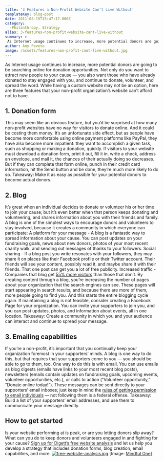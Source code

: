 ```yaml
---
title: '3 Features a Non-Profit Website Can’t Live Without'
templateKey: blog-post
date: 2011-08-15T15:47:17.000Z
category: 
  -Philanthropy, Strategy
alias: 3-features-non-profit-website-cant-live-without
summary: > 
 As Internet usage continues to increase, more potential donors are going to be searching online for donation opportunities. Not only do you want to attract new people to your cause — you also want those who have already donated to stay engaged with you, and continue to donate, volunteer, and spread the word.
author: Amy Peveto
image: /assets/features-non-profit-cant-live-without.jpg
---
```


As Internet usage continues to increase, more potential donors are going to be searching online for donation opportunities. Not only do you want to attract new people to your cause — you also want those who have already donated to stay engaged with you, and continue to donate, volunteer, and spread the word. While having a custom website may not be an option, here are three features that your non-profit organization’s website can’t afford not to have.

1\. Donation form
-----------------

This may seem like an obvious feature, but you’d be surprised at how many non-profit websites have no way for visitors to donate online. And it could be costing them money. It’s an unfortunate side effect, but as people have become more comfortable using online payment platforms like PayPal, they have also become more impatient: they want to accomplish a given task, such as shopping or making a donation, quickly. If visitors to your website must download a donation form, print it out, fill it in, write a check, address an envelope, and mail it, the chances of their actually doing so decreases. But if they can complete that form online, punch in their credit card information, hit the Send button and be done, they’re much more likely to do so. Takeaway: Make it as easy as possible for your potential donors to become actual donors.

2\. Blog
--------

It’s great when an individual decides to donate or volunteer his or her time to join your cause; but it’s even better when that person keeps donating and volunteering, and shares information about you with their friends and family. A blog is one of the simplest ways to encourage donors and volunteers to stay involved, because it creates a community in which everyone can participate: A platform for your message - A blog is a fantastic way to spread information about your cause. You can post updates on your fundraising goals, news about new donors, photos of your most recent charity walk, and sending out messages of thanks to your followers. Social sharing - If a blog post you write resonates with your followers, they may share it on places like their Facebook profile or their Twitter account. Their friends will see your content, possibly read it, and maybe share it with their friends. That one post can get you a lot of free publicity. Increased traffic - Companies that blog get [55% more visitors](/blog/02/23/2011/how-create-editorial-calendar) than those that don’t. By creating content through a blog, you’re increasing the number of pages about your organization that the search engines can see. These pages will start appearing in search results, and because there are more of them, more people going to find you. And this starts the entire blogging cycle again. If maintaining a blog is not feasible, consider creating a Facebook Page for your organization. You can invite your supporters to join you, and you can post updates, photos, and information about events, all in one location. Takeaway: Create a community in which you and your audience can interact and continue to spread your message.    

3\. Emailing capabilities    
-----------------------------

If you’re a non-profit, it’s important that you continually keep your organization foremost in your supporters’ minds. A blog is one way to do this, but that requires that your supporters come to you — you should be able to go to them, too. One way to do this is with email. You can use emails as blog digests (emails have links to your most recent blog posts), newsletters (emails contain updates on fundraising goals, upcoming events, volunteer opportunities, etc.), or calls to action (“Volunteer opportunity,” “Donate online today!”). These messages can be sent directly to your supporters’ email inboxes; just keep in mind the [rules of getting permission to email individuals](/blog/06/09/2011/email-marketing-what-am-i-doing-wrong) — not following them is a federal offense. Takeaway: Build a list of your supporters’ email addresses, and use them to communicate your message directly.

How to get started
------------------

Is your website performing at is peak, or are you letting donors slip away? What can you do to keep donors and volunteers engaged in and fighting for your cause? [Sign up for Digett’s free website analysis](/free-website-analysis) and let us help you develop a strategy that includes donation forms, blog creation, email capabilities, and more. [![free-website-analysis.jpg](/assets/free-website-analysis.jpg)](/free-website-analysis) \[Image: [Mindful One](http://www.flickr.com/photos/mindfulone/268022096/)\]